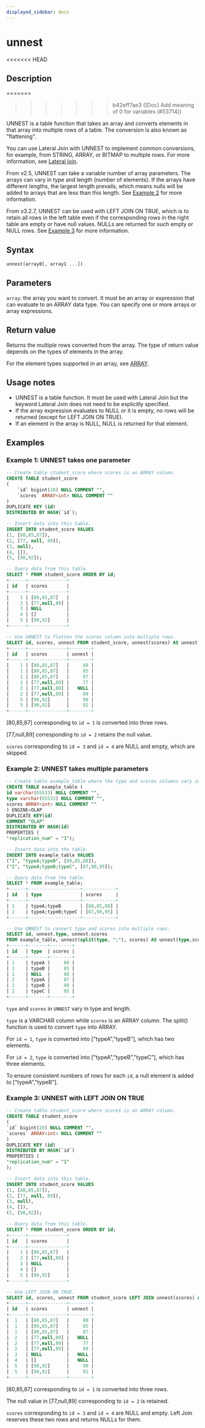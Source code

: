 ```yaml
---
displayed_sidebar: docs
---
```


# unnest

<<<<<<< HEAD
## Description
=======

>>>>>>> b42eff7ae3 ([Doc] Add meaning of 0 for variables (#53714))

UNNEST is a table function that takes an array and converts elements in that array into multiple rows of a table. The conversion is also known as "flattening".

You can use Lateral Join with UNNEST to implement common conversions, for example, from STRING, ARRAY, or BITMAP to multiple rows. For more information, see [Lateral join](../../../using_starrocks/Lateral_join.md).

From v2.5, UNNEST can take a variable number of array parameters. The arrays can vary in type and length (number of elements). If the arrays have different lengths, the largest length prevails, which means nulls will be added to arrays that are less than this length. See [Example 2](#example-2-unnest-takes-multiple-parameters) for more information.

From v3.2.7, UNNEST can be used with LEFT JOIN ON TRUE, which is to retain all rows in the left table even if the corresponding rows in the right table are empty or have null values. NULLs are returned for such empty or NULL rows. See [Example 3](#example-3-unnest-with-left-join-on-true) for more information.

## Syntax

```Haskell
unnest(array0[, array1 ...])
```

## Parameters

`array`: the array you want to convert. It must be an array or expression that can evaluate to an ARRAY data type. You can specify one or more arrays or array expressions.

## Return value

Returns the multiple rows converted from the array. The type of return value depends on the types of elements in the array.

For the element types supported in an array, see [ARRAY](../../data-types/semi_structured/Array.md).

## Usage notes

- UNNEST is a table function. It must be used with Lateral Join but the keyword Lateral Join does not need to be explicitly specified.
- If the array expression evaluates to NULL or it is empty, no rows will be returned (except for LEFT JOIN ON TRUE).
- If an element in the array is NULL, NULL is returned for that element.

## Examples

### Example 1: UNNEST takes one parameter

```SQL
-- Create table student_score where scores is an ARRAY column.
CREATE TABLE student_score
(
    `id` bigint(20) NULL COMMENT "",
    `scores` ARRAY<int> NULL COMMENT ""
)
DUPLICATE KEY (id)
DISTRIBUTED BY HASH(`id`);

-- Insert data into this table.
INSERT INTO student_score VALUES
(1, [80,85,87]),
(2, [77, null, 89]),
(3, null),
(4, []),
(5, [90,92]);

-- Query data from this table.
SELECT * FROM student_score ORDER BY id;
+------+--------------+
| id   | scores       |
+------+--------------+
|    1 | [80,85,87]   |
|    2 | [77,null,89] |
|    3 | NULL         |
|    4 | []           |
|    5 | [90,92]      |
+------+--------------+

-- Use UNNEST to flatten the scores column into multiple rows.
SELECT id, scores, unnest FROM student_score, unnest(scores) AS unnest;
+------+--------------+--------+
| id   | scores       | unnest |
+------+--------------+--------+
|    1 | [80,85,87]   |     80 |
|    1 | [80,85,87]   |     85 |
|    1 | [80,85,87]   |     87 |
|    2 | [77,null,89] |     77 |
|    2 | [77,null,89] |   NULL |
|    2 | [77,null,89] |     89 |
|    5 | [90,92]      |     90 |
|    5 | [90,92]      |     92 |
+------+--------------+--------+
```

[80,85,87] corresponding to `id = 1` is converted into three rows.

[77,null,89] corresponding to `id = 2` retains the null value.

`scores` corresponding to  `id = 3` and `id = 4` are NULL and empty, which are skipped.

### Example 2: UNNEST takes multiple parameters

```SQL
-- Create table example_table where the type and scores columns vary in type.
CREATE TABLE example_table (
id varchar(65533) NULL COMMENT "",
type varchar(65533) NULL COMMENT "",
scores ARRAY<int> NULL COMMENT ""
) ENGINE=OLAP
DUPLICATE KEY(id)
COMMENT "OLAP"
DISTRIBUTED BY HASH(id)
PROPERTIES (
"replication_num" = "3");

-- Insert data into the table.
INSERT INTO example_table VALUES
("1", "typeA;typeB", [80,85,88]),
("2", "typeA;typeB;typeC", [87,90,95]);

-- Query data from the table.
SELECT * FROM example_table;
+------+-------------------+------------+
| id   | type              | scores     |
+------+-------------------+------------+
| 1    | typeA;typeB       | [80,85,88] |
| 2    | typeA;typeB;typeC | [87,90,95] |
+------+-------------------+------------+

-- Use UNNEST to convert type and scores into multiple rows.
SELECT id, unnest.type, unnest.scores
FROM example_table, unnest(split(type, ";"), scores) AS unnest(type,scores);
+------+-------+--------+
| id   | type  | scores |
+------+-------+--------+
| 1    | typeA |     80 |
| 1    | typeB |     85 |
| 1    | NULL  |     88 |
| 2    | typeA |     87 |
| 2    | typeB |     90 |
| 2    | typeC |     95 |
+------+-------+--------+
```

`type` and  `scores` in `UNNEST` vary in type and length.

`type` is a VARCHAR column while `scores` is an ARRAY column. The split() function is used to convert `type` into ARRAY.

For `id = 1`, `type` is converted into ["typeA","typeB"], which has two elements.

For `id = 2`, `type` is converted into  ["typeA","typeB","typeC"], which has three elements.

To ensure consistent numbers of rows for each `id`, a null element is added to ["typeA","typeB"].

### Example 3: UNNEST with LEFT JOIN ON TRUE

```SQL
-- Create table student_score where scores is an ARRAY column.
CREATE TABLE student_score
(
`id` bigint(20) NULL COMMENT "",
`scores` ARRAY<int> NULL COMMENT ""
)
DUPLICATE KEY (id)
DISTRIBUTED BY HASH(`id`)
PROPERTIES (
"replication_num" = "1"
);

-- Insert data into this table.
INSERT INTO student_score VALUES
(1, [80,85,87]),
(2, [77, null, 89]),
(3, null),
(4, []),
(5, [90,92]);

-- Query data from this table.
SELECT * FROM student_score ORDER BY id;
+------+--------------+
| id   | scores       |
+------+--------------+
|    1 | [80,85,87]   |
|    2 | [77,null,89] |
|    3 | NULL         |
|    4 | []           |
|    5 | [90,92]      |
+------+--------------+

-- Use LEFT JOIN ON TRUE.
SELECT id, scores, unnest FROM student_score LEFT JOIN unnest(scores) AS unnest ON TRUE ORDER BY 1, 3;
+------+--------------+--------+
| id   | scores       | unnest |
+------+--------------+--------+
|  1   | [80,85,87]   |     80 |
|  1   | [80,85,87]   |     85 |
|  1   | [80,85,87]   |     87 |
|  2   | [77,null,89] |   NULL |
|  2   | [77,null,89] |     77 |
|  2   | [77,null,89] |     89 |
|  3   | NULL         |   NULL |
|  4   | []           |   NULL |
|  5   | [90,92]      |     90 |
|  5   | [90,92]      |     92 |
+------+--------------+--------+
```

[80,85,87] corresponding to `id = 1` is converted into three rows.

The null value in [77,null,89] corresponding to `id = 2` is retained.

`scores` corresponding to `id = 3` and `id = 4` are NULL and empty. Left Join reserves these two rows and returns NULLs for them.
